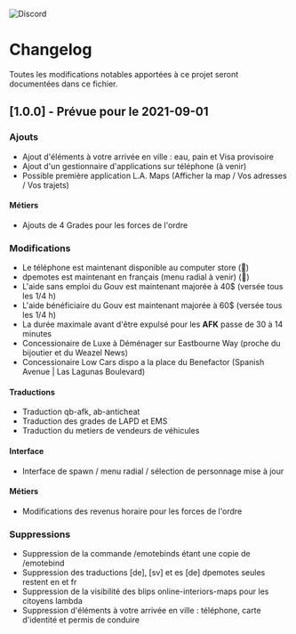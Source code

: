 ![Discord](https://img.shields.io/discord/851354005585264640?color=%235865F2&label=Discord&logo=discord&style=for-the-badge)

# Changelog

Toutes les modifications notables apportées à ce projet seront documentées dans ce fichier.

<!-- ## [Inédit]

### Ajouts

- Ajout ...

### Corrections

- Correction ...

### Modifications

- Modification ...

### Suppressions

- Suppression ... -->

## [1.0.0] - Prévue pour le 2021-09-01

### Ajouts

- Ajout d'éléments à votre arrivée en ville : eau, pain et Visa provisoire
- Ajout d'un gestionnaire d'applications sur téléphone (à venir)
- Possible première application L.A. Maps (Afficher la map / Vos adresses / Vos trajets)

#### Métiers
- Ajouts de 4 Grades pour les forces de l'ordre

<!-- ### Corrections

- Correction ... -->

### Modifications

- Le téléphone est maintenant disponible au computer store (🔧)
- dpemotes est maintenant en français (menu radial à venir) (💃)
- L'aide sans emploi du Gouv est maintenant majorée à 40$ (versée tous les 1/4 h)
- L'aide bénéficiaire du Gouv est maintenant majorée à 60$ (versée tous les 1/4 h)
- La durée maximale avant d'être expulsé pour les **AFK** passe de 30 à 14 minutes
- Concessionaire de Luxe à Déménager sur Eastbourne Way (proche du bijoutier et du Weazel News)
- Concessionaire Low Cars dispo a la place du Benefactor (Spanish Avenue | Las Lagunas Boulevard)

#### Traductions
- Traduction qb-afk, ab-anticheat
- Traduction des grades de LAPD et EMS
- Traduction du metiers de vendeurs de véhicules

#### Interface
- Interface de spawn / menu radial / sélection de personnage mise à jour

#### Métiers
- Modifications des revenus horaire pour les forces de l'ordre
<!-- - Modification ... -->

### Suppressions

- Suppression de la commande /emotebinds étant une copie de /emotebind
- Suppression des traductions [de], [sv] et es [de] dpemotes seules restent en et fr
- Suppression de la visibilité des blips online-interiors-maps pour les citoyens lambda
- Suppression d'éléments à votre arrivée en ville : téléphone, carte d'identité et permis de conduire
<!-- - Suppression  -->

<!-- ## Propositions

### Bryan L

- Proposition ... -->

<!-- ### Bryan M

- Proposition ... -->
